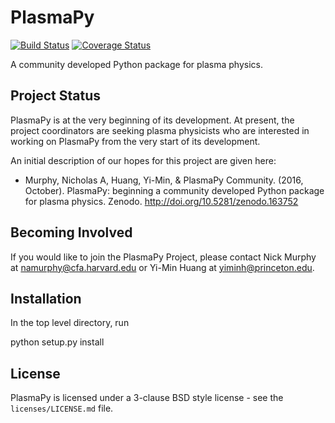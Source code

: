 # PlasmaPy

[![Build Status](https://travis-ci.org/PlasmaPy/PlasmaPy.svg?branch=master)](https://travis-ci.org/PlasmaPy/PlasmaPy) [![Coverage Status](https://coveralls.io/repos/github/PlasmaPy/PlasmaPy/badge.svg?branch=master)](https://coveralls.io/github/PlasmaPy/PlasmaPy?branch=master)

A community developed Python package for plasma physics.

## Project Status

PlasmaPy is at the very beginning of its development.  At present, the project coordinators are seeking plasma physicists who are interested in working on PlasmaPy from the very start of its development.  

An initial description of our hopes for this project are given here:

* Murphy, Nicholas A, Huang, Yi-Min, & PlasmaPy Community. (2016, October). PlasmaPy: beginning a community developed Python package for plasma physics. Zenodo. http://doi.org/10.5281/zenodo.163752

## Becoming Involved

If you would like to join the PlasmaPy Project, please contact Nick Murphy at <namurphy@cfa.harvard.edu> or Yi-Min Huang at <yiminh@princeton.edu>.

## Installation

In the top level directory, run

  python setup.py install

## License

PlasmaPy is licensed under a 3-clause BSD style license - see the
``licenses/LICENSE.md`` file.
